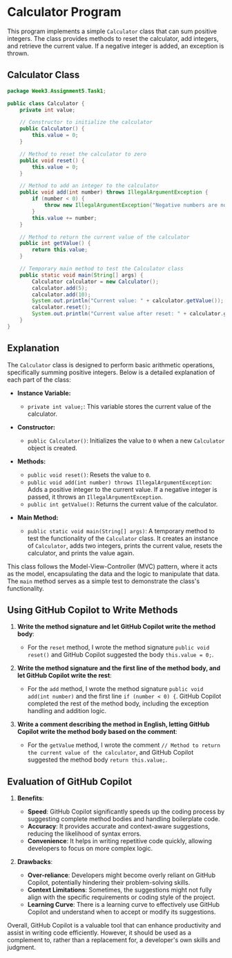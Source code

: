 # Calculator Program

This program implements a simple `Calculator` class that can sum positive integers. The class provides methods to reset the calculator, add integers, and retrieve the current value. If a negative integer is added, an exception is thrown.

## Calculator Class

```java
package Week3.Assignment5.Task1;

public class Calculator {
    private int value;

    // Constructor to initialize the calculator
    public Calculator() {
        this.value = 0;
    }

    // Method to reset the calculator to zero
    public void reset() {
        this.value = 0;
    }

    // Method to add an integer to the calculator
    public void add(int number) throws IllegalArgumentException {
        if (number < 0) {
            throw new IllegalArgumentException("Negative numbers are not allowed.");
        }
        this.value += number;
    }

    // Method to return the current value of the calculator
    public int getValue() {
        return this.value;
    }

    // Temporary main method to test the Calculator class
    public static void main(String[] args) {
        Calculator calculator = new Calculator();
        calculator.add(5);
        calculator.add(10);
        System.out.println("Current value: " + calculator.getValue()); // Should print 15
        calculator.reset();
        System.out.println("Current value after reset: " + calculator.getValue()); // Should print 0
    }
}
```

## Explanation

The `Calculator` class is designed to perform basic arithmetic operations, specifically summing positive integers. Below is a detailed explanation of each part of the class:

- **Instance Variable:**
  - `private int value;`: This variable stores the current value of the calculator.

- **Constructor:**
  - `public Calculator()`: Initializes the value to `0` when a new `Calculator` object is created.

- **Methods:**
  - `public void reset()`: Resets the value to `0`.
  - `public void add(int number) throws IllegalArgumentException`: Adds a positive integer to the current value. If a negative integer is passed, it throws an `IllegalArgumentException`.
  - `public int getValue()`: Returns the current value of the calculator.

- **Main Method:**
  - `public static void main(String[] args)`: A temporary method to test the functionality of the `Calculator` class. It creates an instance of `Calculator`, adds two integers, prints the current value, resets the calculator, and prints the value again.

This class follows the Model-View-Controller (MVC) pattern, where it acts as the model, encapsulating the data and the logic to manipulate that data. The `main` method serves as a simple test to demonstrate the class's functionality.

## Using GitHub Copilot to Write Methods

1. **Write the method signature and let GitHub Copilot write the method body**:
    - For the `reset` method, I wrote the method signature `public void reset()` and GitHub Copilot suggested the body `this.value = 0;`.

2. **Write the method signature and the first line of the method body, and let GitHub Copilot write the rest**:
    - For the `add` method, I wrote the method signature `public void add(int number)` and the first line `if (number < 0) {`. GitHub Copilot completed the rest of the method body, including the exception handling and addition logic.

3. **Write a comment describing the method in English, letting GitHub Copilot write the method body based on the comment**:
    - For the `getValue` method, I wrote the comment `// Method to return the current value of the calculator`, and GitHub Copilot suggested the method body `return this.value;`.

## Evaluation of GitHub Copilot

1. **Benefits**:
    - **Speed**: GitHub Copilot significantly speeds up the coding process by suggesting complete method bodies and handling boilerplate code.
    - **Accuracy**: It provides accurate and context-aware suggestions, reducing the likelihood of syntax errors.
    - **Convenience**: It helps in writing repetitive code quickly, allowing developers to focus on more complex logic.

2. **Drawbacks**:
    - **Over-reliance**: Developers might become overly reliant on GitHub Copilot, potentially hindering their problem-solving skills.
    - **Context Limitations**: Sometimes, the suggestions might not fully align with the specific requirements or coding style of the project.
    - **Learning Curve**: There is a learning curve to effectively use GitHub Copilot and understand when to accept or modify its suggestions.

Overall, GitHub Copilot is a valuable tool that can enhance productivity and assist in writing code efficiently. However, it should be used as a complement to, rather than a replacement for, a developer's own skills and judgment.
